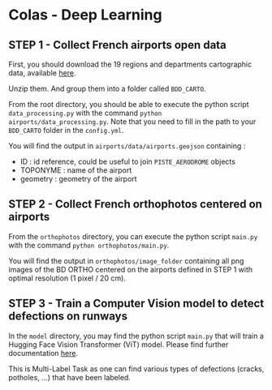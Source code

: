 # Colas - Deep Learning

## STEP 1 - Collect French airports open data

First, you should download the 19 regions and departments cartographic data, available [here](https://geoservices.ign.fr/bdcarto).
 

Unzip them. And group them into a folder called `BDD_CARTO`.

From the root directory, you should be able to execute the python script `data_processing.py` with the command `python airports/data_processing.py`.
Note that you need to fill in the path to your `BDD_CARTO` folder in the `config.yml`.

You will find the output in `airports/data/airports.geojson` containing :
- ID : id reference, could be useful to join `PISTE_AERODROME` objects
- TOPONYME : name of the airport
- geometry : geometry of the airport

## STEP 2 - Collect French orthophotos centered on airports

From the `orthophotos` directory, you can execute the python script `main.py` with the command `python orthophotos/main.py`.

You will find the output in `orthophotos/image_folder` containing all png images of the BD ORTHO centered on the airports defined in STEP 1 with optimal resolution (1 pixel / 20 cm).

## STEP 3 - Train a Computer Vision model to detect defections on runways

In the `model` directory, you may find the python script `main.py` that will train a Hugging Face Vision Transformer (ViT) model. Please find further documentation [here](https://huggingface.co/docs/transformers/model_doc/vit). 

This is Multi-Label Task as one can find various types of defections (cracks, potholes, ...) that have been labeled. 
